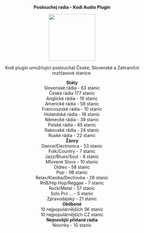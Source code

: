 <p align="center"><b> Poslouchej radia - Kodi Audio Plugin</b></p>
<p align="center">
  <img width="150" height="150" src="https://i46.servimg.com/u/f46/19/40/01/67/icon11.png">
</p>
<p align="center">Kodi plugin umožňující poslouchat České, Slovenské a Zahraniční rozhlasové stanice.<br>

<p align="center"><b> Státy</b><br>
Slovenské rádia - 63 stanic<br>
České rádia 177 stanic<br>
Anglické rádia - 19 stanic<br>
Americké rádia - 58 stanic<br>
Francouzské rádia - 10 stanic<br>
Holandské rádia - 18 stanic<br>
Německé rádia - 39 stanic<br>
Polské rádia - 65 stanic<br>
Rakouské rádia - 24 stanic<br>
Ruské rádia - 22 stanic<br>
<b>Žánry</b><br>
Dance/Electronica - 53 stanic<br>
Folk/Country - 7 stanic<br>
Jazz/Blues/Soul - 8 stanic<br>
Mluvené Slovo - 10 stanic<br>
Oldies - 58 stanic<br>
Pop - 98 stanic<br>
Relax/Klasika/Dechovka - 26 stanic<br>
RnB/Hip Hop/Reggae  - 7 stanic<br>
Rock/Metal - 37 stanic<br>
Solo Pro ... - 5 stanic<br>
Zpravodajský - 21 stanic<br>
<b>Oblíbené</b><br>
10 nejpopulárnějších SK stanic<br>
10 nejpopulárnějších CZ stanic<br>
<b>Nejnovější přidané rádia</b><br>
Novinky - 10 stanic</p>

